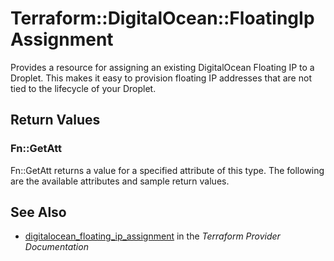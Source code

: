 # Terraform::DigitalOcean::FloatingIpAssignment

Provides a resource for assigning an existing DigitalOcean Floating IP to a Droplet. This
makes it easy to provision floating IP addresses that are not tied to the lifecycle of your
Droplet.

## Return Values

### Fn::GetAtt

Fn::GetAtt returns a value for a specified attribute of this type. The following are the available attributes and sample return values.

## See Also

* [digitalocean_floating_ip_assignment](https://www.terraform.io/docs/providers/digitalocean/r/floating_ip_assignment.html) in the _Terraform Provider Documentation_